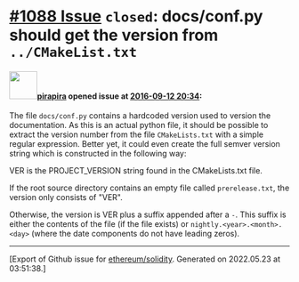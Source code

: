# [\#1088 Issue](https://github.com/ethereum/solidity/issues/1088) `closed`: docs/conf.py should get the version from `../CMakeList.txt`

#### <img src="https://avatars.githubusercontent.com/u/44281?u=19789513178700ad73a6cf535a40fbbfdc1ad615&v=4" width="50">[pirapira](https://github.com/pirapira) opened issue at [2016-09-12 20:34](https://github.com/ethereum/solidity/issues/1088):

The file `docs/conf.py` contains a hardcoded version used to version the documentation. As this is an actual python file, it should be possible to extract the version number from the file `CMakeLists.txt` with a simple regular expression. Better yet, it could even create the full semver version string which is constructed in the following way:

VER is the PROJECT_VERSION string found in the CMakeLists.txt file.

If the root source directory contains an empty file called `prerelease.txt`, the version only consists of "VER".

Otherwise, the version is VER plus a suffix appended after a `-`. This suffix is either the contents of the file (if the file exists) or `nightly.<year>.<month>.<day>` (where the date components do not have leading zeros).





-------------------------------------------------------------------------------



[Export of Github issue for [ethereum/solidity](https://github.com/ethereum/solidity). Generated on 2022.05.23 at 03:51:38.]
